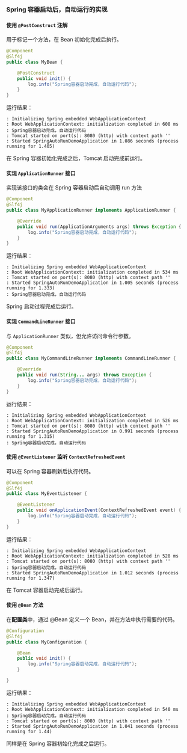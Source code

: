 ### Spring 容器启动后，自动运行的实现

#### 使用 `@PostConstruct` 注解

用于标记一个方法，在 Bean 初始化完成后执行。

```java
@Component
@Slf4j
public class MyBean {

    @PostConstruct
    public void init() {
        log.info("Spring容器启动完成，自动运行代码");
    }
}
```

运行结果：

```shell
: Initializing Spring embedded WebApplicationContext
: Root WebApplicationContext: initialization completed in 608 ms
: Spring容器启动完成，自动运行代码
: Tomcat started on port(s): 8080 (http) with context path ''
: Started SpringAutoRunDemoApplication in 1.086 seconds (process running for 1.405)
```

在 Spring 容器初始化完成之后，Tomcat 启动完成前运行。

#### 实现 `ApplicationRunner` 接口

实现该接口的类会在 Spring 容器启动后自动调用 run 方法

```java
@Component
@Slf4j
public class MyApplicationRunner implements ApplicationRunner {

    @Override
    public void run(ApplicationArguments args) throws Exception {
        log.info("Spring容器启动完成，自动运行代码");
    }
}
```

运行结果：

```shell
: Initializing Spring embedded WebApplicationContext
: Root WebApplicationContext: initialization completed in 534 ms
: Tomcat started on port(s): 8080 (http) with context path ''
: Started SpringAutoRunDemoApplication in 1.005 seconds (process running for 1.333)
: Spring容器启动完成，自动运行代码
```

Spring 启动过程完成后运行。

#### 实现 `CommandLineRunner` 接口

与 `ApplicationRunner` 类似，但允许访问命令行参数。

```java
@Component
@Slf4j
public class MyCommandLineRunner implements CommandLineRunner {

    @Override
    public void run(String... args) throws Exception {
        log.info("Spring容器启动完成，自动运行代码");
    }
}
```

运行结果：

```shell
: Initializing Spring embedded WebApplicationContext
: Root WebApplicationContext: initialization completed in 526 ms
: Tomcat started on port(s): 8080 (http) with context path ''
: Started SpringAutoRunDemoApplication in 0.991 seconds (process running for 1.315)
: Spring容器启动完成，自动运行代码
```

#### 使用 `@EventListener` 监听 `ContextRefreshedEvent` 

可以在 Spring 容器刷新后执行代码。

```java
@Component
@Slf4j
public class MyEventListener {

    @EventListener
    public void onApplicationEvent(ContextRefreshedEvent event) {
        log.info("Spring容器启动完成，自动运行代码");
    }
}
```

运行结果：

```shell
: Initializing Spring embedded WebApplicationContext
: Root WebApplicationContext: initialization completed in 528 ms
: Tomcat started on port(s): 8080 (http) with context path ''
: Spring容器启动完成，自动运行代码
: Started SpringAutoRunDemoApplication in 1.012 seconds (process running for 1.347)
```

在 Tomcat 容器启动完成后运行。

#### 使用 `@Bean` 方法

在**配置类**中，通过 @Bean 定义一个 Bean，并在方法中执行需要的代码。

```java
@Configuration
@Slf4j
public class MyConfiguration {

    @Bean
    public void init() {
        log.info("Spring容器启动完成，自动运行代码");
    }

}
```

运行结果：

```shell
: Initializing Spring embedded WebApplicationContext
: Root WebApplicationContext: initialization completed in 540 ms
: Spring容器启动完成，自动运行代码
: Tomcat started on port(s): 8080 (http) with context path ''
: Started SpringAutoRunDemoApplication in 1.041 seconds (process running for 1.44)
```

同样是在 Spring 容器初始化完成之后运行。



